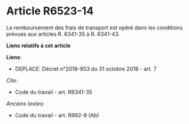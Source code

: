 # Article R6523-14

Le remboursement des frais de transport est opéré dans les conditions prévues aux articles R. 6341-35 à R. 6341-43.

**Liens relatifs à cet article**

**Liens**:

  - DEPLACE: Décret n°2018-953 du 31 octobre 2018 - art. 7

_Cite_:

  - Code du travail - art. R6341-35

_Anciens textes_:

  - Code du travail - art. R992-8 (Ab)
